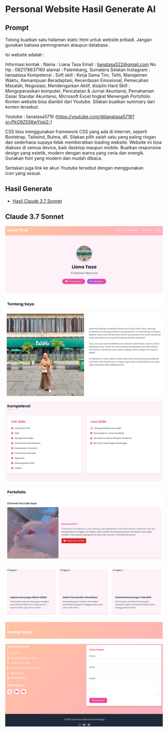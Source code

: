 # Personal Website Hasil Generate AI
## Prompt
Tolong buatkan satu halaman static html untuk website pribadi. Jangan gunakan bahasa pemrograman ataupun database.

Isi website adalah :

Informasi kontak : 
Nama : Liana Tasa
Email : lianatasa522@gmail.com
No Hp : 082178637160
alamat : Palembang, Sumatera Selatan
Instagram : lianaatasa
Kompetensi : 
Soft skill : Kerja Sama Tim, Teliti, Manajemen Waktu, Kemampuan Beradaptasi, Kecerdasan Emosional, Pemecahan Masalah, Negosiasi, Mendengarkan Aktif, disiplin
Hard Skill : Mengoperasikan komputer, Pencatatan & Jurnal Akuntansi, Pemahaman Dasar Standar Akuntansi, Microsoft Excel tingkat Menengah
Portofolio
Konten website bisa diambil dari Youtube. Silakan buatkan summary dari konten tersebut.

Youtube : lianatasa5716 (https://youtube.com/@lianatasa5716?si=PkO9Z556wYjqji2-)

CSS bisa menggunakan framework CSS yang ada di internet, seperti Bootstrap, Tailwind, Bulma, dll. Silakan pilih salah satu yang paling ringan dan sederhana supaya tidak memberatkan loading website. Website ini bisa diakses di semua device, baik desktop maupun mobile. Buatkan responsive design yang estetik, modern dengan warna yang ceria dan energik. Gunakan font yang modern dan mudah dibaca.

Sertakan juga link ke akun Youtube tersebut dengan menggunakan icon yang sesuai.
## Hasil Generate
- [Hasil Claude 3.7 Sonnet](index.html)
## Claude 3.7 Sonnet
![Claude 1](https://github.com/lianatasa9/website-pribadi/blob/main/claude-1.png?raw=true)

![Claude 2](https://github.com/lianatasa9/website-pribadi/blob/main/claude-2.png?raw=true)

![Claude 3](https://github.com/lianatasa9/website-pribadi/blob/main/claude-3.png?raw=true)

![Claude 4](https://github.com/lianatasa9/website-pribadi/blob/main/claude-4.png?raw=true)

![Claude 5](https://github.com/lianatasa9/website-pribadi/blob/main/claude-5.png?raw=true)

![Claude 6](https://github.com/lianatasa9/website-pribadi/blob/main/claude-6.png?raw=true)



